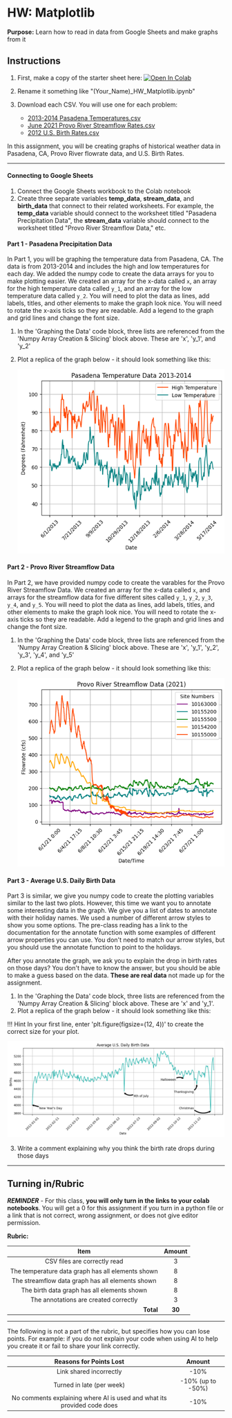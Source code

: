 # HW: Matplotlib

**Purpose:** Learn how to read in data from Google Sheets and make graphs from it

## Instructions

1. First, make a copy of the starter sheet here: <a href="https://colab.research.google.com/github/byu-cce270/content/blob/main/docs/unit3/01_matplotlib/(Starter_Notebook)_HW_Matplotlib.ipynb" target="_blank"><img src="https://colab.research.google.com/assets/colab-badge.svg" alt="Open In Colab"/></a>

2. Rename it something like "(Your_Name)_HW_Matplotlib.ipynb"

3. Download each CSV. You will use one for each problem:

    * [2013-2014 Pasadena Temperatures.csv](2013-2014%20Pasadena%20Temperatures.csv)
    * [June 2021 Provo River Streamflow Rates.csv](June%202021%20Provo%20River%20Streamflow%20Rates.csv)
    * [2012 U.S. Birth Rates.csv](2012%20U.S.%20Birth%20Rates.csv)

In this assignment, you will be creating graphs of historical weather data in Pasadena, CA, Provo River flowrate data, and U.S. Birth Rates.

---

#### Connecting to Google Sheets

1. Connect the Google Sheets workbook to the Colab notebook
2. Create three separate variables **temp_data**, **stream_data**, and **birth_data** that connect to their related worksheets. For example, the **temp_data** variable should connect to the worksheet titled "Pasadena Precipitation Data", the **stream_data** variable should connect to the worksheet titled "Provo River Streamflow Data," etc.
   
#### Part 1 - Pasadena Precipitation Data

In Part 1, you will be graphing the temperature data from Pasadena, CA. The data is from 2013-2014 and includes the high and low temperatures for each day. We added the numpy code to create the data arrays for you to make plotting easier. We created an array for the x-data called ```x```, an array for the high temperature data called ```y_1```, and an array for the low temperature data called ```y_2```. You will need to plot the data as lines, add labels, titles, and other elements to make the graph look nice. You will  need to rotate the x-axis ticks so they are readable. Add a legend to the graph and grid lines and change the font size.

1. In the 'Graphing the Data' code block, three lists are referenced from the 'Numpy Array Creation & Slicing' block above. These are 'x', 'y_1', and 'y_2'
2. Plot a replica of the graph below - it should look something like this:

    ![pasadenagraph.png](images/pasadenagraph.png)

#### Part 2 - Provo River Streamflow Data

In Part 2, we have provided numpy code to create the varables for the Provo River Streamflow Data. We created an array for the x-data called ```x```, and arrays for the streamflow data for five different sites called ```y_1```, ```y_2```, ```y_3```, ```y_4```, and ```y_5```. You will need to plot the data as lines, add labels, titles, and other elements to make the graph look nice. You will need to rotate the x-axis ticks so they are readable. Add a legend to the graph and grid lines and change the font size.

1. In the 'Graphing the Data' code block, three lists are referenced from the 'Numpy Array Creation & Slicing' block above. These are 'x', 'y_1', 'y_2', 'y_3', 'y_4', and 'y_5'
2. Plot a replica of the graph below - it should look something like this:

    ![streamflowgraph.png](images/streamflowgraph.png)

#### Part 3 - Average U.S. Daily Birth Data
Part 3 is similar, we give you numpy code to create the plotting variables similar to the last two plots. However, this time we want you to annotate some interesting data in the graph. We give you a list of dates to annotate with their holiday names. We used a number of different arrow styles to show you some options. The pre-class reading has a link to the documentation for the annotate function with some examples of different arrow properties you can use. You don't need to match our arrow styles, but you should use the annotate function to point to the holidays.

After you annotate the graph, we ask you to explain the drop in birth rates on those days? You don't have to know the answer, but you should be able to make a guess based on the data. **These are real data** not made up for the assignment.

1. In the 'Graphing the Data' code block, three lists are referenced from the 'Numpy Array Creation & Slicing' block above. These are 'x' and 'y_1'.
2. Plot a replica of the graph below - it should look something like this:

!!! Hint
   In your first line, enter 'plt.figure(figsize=(12, 4))' to create the correct size for your plot.

![birthgraph.png](images/birthgraph.png)

3. Write a comment explaining why you think the birth rate drops during those days



---

## Turning in/Rubric

**_REMINDER_** - For this class, **you will only turn in the links to your colab notebooks**. You will get a 0 for this assignment if you turn in a python file or a link that is not correct, wrong assignment, or does not give editor permission.

**Rubric:**

|                     **Item**                      | **Amount** |  
|:-------------------------------------------------:|:----------:|
|           CSV files are correctly read            |     3      |
| The temperature data graph has all elements shown |     8      |
| The streamflow data graph has all elements shown  |     8      |
|    The birth data graph has all elements shown    |     8      |
|       The annotations are created correctly       |     3      |
|  <div style="text-align: right">**Total**</div>   |   **30**   |

---

The following is not a part of the rubric, but specifies how you can lose points. For example: if you do not explain your code when using AI to help you create it or fail to share your link correctly.

|                       **Reasons for Points Lost**                       |    **Amount**     |  
|:-----------------------------------------------------------------------:|:-----------------:|
|                         Link shared incorrectly                         |       -10%        |
|                        Turned in late (per week)                        | -10% (up to -50%) |
| No comments explaining where AI is used and what its provided code does |       -10%        |